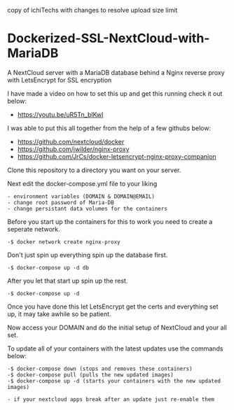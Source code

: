 copy of ichiTechs with changes to resolve upload size limit
# Dockerized-SSL-NextCloud-with-MariaDB
A NextCloud server with a MariaDB database behind a Nginx reverse proxy with LetsEncrypt for SSL encryption

I have made a video on how to set this up and get this running check it out below:

   - https://youtu.be/uR5Tn_blKwI

I was able to put this all together from the help of a few githubs below:
   - https://github.com/nextcloud/docker
   - https://github.com/jwilder/nginx-proxy
   - https://github.com/JrCs/docker-letsencrypt-nginx-proxy-companion

Clone this repository to a directory you want on your server.

Next edit the docker-compose.yml file to your liking 

    - environment variables (DOMAIN & DOMAIN@EMAIL)
    - change root password of Maria-DB
    - change persistant data volumes for the containers
  
Before you start up the containers for this to work you need to create a seperate network.

    -$ docker network create nginx-proxy
  
Don't just spin up everything spin up the database first.

    -$ docker-compose up -d db
  
After you let that start up spin up the rest.

    -$ docker-compose up -d
  
Once you have done this let LetsEncrypt get the certs and everything set up, it may take awhile so be patient.

Now access your DOMAIN and do the initial setup of NextCloud and your all set.

To update all of your containers with the latest updates use the commands below:

    -$ docker-compose down (stops and removes these containers)
    -$ docker-compose pull (pulls the new updated images)
    -$ docker-compose up -d (starts your containers with the new updated images)
  
    - if your nextcloud apps break after an update just re-enable them
